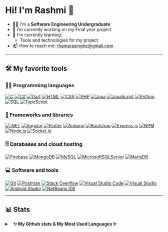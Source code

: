 # Hi! I'm Rashmi 👋

- 👨‍🎓 I'm a **Software Engineering Undergraduate**
- 🔭 I’m currently working on my Final year project
- 🌱 I'm currently learning:
  - Tools and technologies for my project
- 📬 How to reach me: [rhamarasinghe@gmail.com](mailto:rhamarasinghe@gmail.com)

---

## 🛠️ My favorite tools

### 👨‍💻 Programming languages

<p>
    <a href="#"><img alt="C" src="https://custom-icon-badges.herokuapp.com/badge/C-03599C.svg?logo=c-in-hexagon&logoColor=white"></a>
    <a href="#"><img alt="C#" src="https://img.shields.io/badge/C%23-%23239120.svg?logo=C-sharp&logoColor=white"></a>
    <a href="#"><img alt="Dart" src="https://img.shields.io/badge/Dart-%230175C2.svg?logo=Dart&logoColor=white"></a>
    <a href="#"><img alt="HTML" src="https://img.shields.io/badge/HTML-E34F26.svg?logo=html5&logoColor=white"></a>
    <a href="#"><img alt="CSS" src="https://img.shields.io/badge/CSS-1572B6.svg?logo=css3&logoColor=white"></a>
    <a href="#"><img alt="PHP" src="https://img.shields.io/badge/PHP-777BB4.svg?logo=php&logoColor=white"></a>
    <a href="#"><img alt="Java" src="https://img.shields.io/badge/Java-%23ED8B00.svg?logo=Java&logoColor=white"></a>
    <a href="#"><img alt="JavaScript" src="https://img.shields.io/badge/JavaScript-F7DF1E.svg?logo=javascript&logoColor=black"></a>
    <a href="#"><img alt="Python" src="https://img.shields.io/badge/Python-14354C.svg?logo=python&logoColor=white"></a>
    <a href="#"><img alt="SQL" src="https://custom-icon-badges.herokuapp.com/badge/SQL-025E8C.svg?logo=database&logoColor=white"></a>
    <a href="#"><img alt="TypeScript" src="https://img.shields.io/badge/TypeScript-007ACC.svg?logo=typescript&logoColor=white"></a>
</p>

### 🧰 Frameworks and libraries

<p> 
    <a href="#"><img alt=".NET" src="https://img.shields.io/badge/.NET-5C2D91?logo=.net&logoColor=white"></a>
    <a href="#"><img alt="Angular" src="https://img.shields.io/badge/angular-%23DD0031.svg?logo=angular&logoColor=white"></a>
    <a href="#"><img alt="Flutter" src="https://img.shields.io/badge/Flutter-%2302569B.svg?logo=Flutter&logoColor=white"></a>
    <a href="#"><img alt="Arduino" src="https://img.shields.io/badge/-Arduino-00979D?logo=Arduino&logoColor=white"></a>
    <a href="#"><img alt="Bootstrap" src="https://img.shields.io/badge/Bootstrap-7952B3.svg?logo=bootstrap&logoColor=white"></a>
    <a href="#"><img alt="Express.js" src="https://img.shields.io/badge/Express.js-404d59.svg?logo=express&logoColor=white"></a>
    <a href="#"><img alt="NPM" src="https://img.shields.io/badge/NPM-%23CB3837.svg?logo=npm&logoColor=white"></a>
    <a href="#"><img alt="Node.js" src="https://img.shields.io/badge/node.js-6DA55F?logo=node.js&logoColor=white"></a>
    <a href="#"><img alt="Socket.io" src="https://img.shields.io/badge/Socket.io-black?logo=socket.io&badgeColor=010101"></a>
</p>

### 🗄️ Databases and cloud hosting

<p>
    <a href="#"><img alt="Firebase" src="https://img.shields.io/badge/firebase-%23039BE5.svg?logo=firebase"></a>
    <a href="#"><img alt="MongoDB" src ="https://img.shields.io/badge/MongoDB-4ea94b.svg?logo=mongodb&logoColor=white"></a>
    <a href="#"><img alt="MySQL" src="https://img.shields.io/badge/MySQL-00f.svg?logo=mysql&logoColor=white"></a>
    <a href="#"><img alt="MicrosoftSQLServer" src="https://img.shields.io/badge/Microsoft%20SQL%20Server-CC2927?logo=microsoft%20sql%20server&logoColor=white"></a>
    <a href="#"><img alt="MariaDB" src="https://img.shields.io/badge/MariaDB-003545?logo=mariadb&logoColor=white"></a>
</p>

### 💻 Software and tools

<p>
    <a href="#"><img alt="Git" src="https://img.shields.io/badge/Git-F05033.svg?logo=git&logoColor=white"></a>
    <a href="#"><img alt="Postman" src="https://img.shields.io/badge/Postman-FF6C37?logo=postman&logoColor=white"></a>
    <a href="#"><img alt="Stack Overflow" src="https://img.shields.io/badge/-Stack%20Overflow-FE7A16?logo=stack-overflow&logoColor=white"></a>
    <a href="#"><img alt="Visual Studio Code" src="https://img.shields.io/badge/Visual%20Studio%20Code-0078d7.svg?logo=visual-studio-code&logoColor=white"></a>
    <a href="#"><img alt="Visual Studio" src="https://img.shields.io/badge/Visual%20Studio-5C2D91.svg?logo=visual-studio&logoColor=white"></a>
    <a href="#"><img alt="Android Studio" src="https://img.shields.io/badge/Android%20Studio-3DDC84.svg?logo=android-studio&logoColor=white"></a>
    <a href="#"><img alt="NetBeans IDE" src="https://img.shields.io/badge/NetBeansIDE-1B6AC6.svg?logo=apache-netbeans-ide&logoColor=white"></a>
    <a href="#"><img alt="" src=""></a>
</p>

---
## 📊 Stats

<details>
  <summary>&nbsp;&nbsp;<b> ✨ My Github stats & My Most Used Languages ✨</summary>
  <br/>
	<a href="https://github.com/anuraghazra/github-readme-stats" title="Go to Source"><img alt="Rashmi's Github Stats" src="https://denvercoder1-github-readme-stats.vercel.app/api?username=RHAmarasinghe&show_icons=true&count_private=true&theme=react&border=61dafb&hide_border=true" height="165px"/></a>
	<a href="https://github.com/anuraghazra/github-readme-stats" title="Go to Source"><img alt="Rashmi's Top Languages" src="https://github-readme-stats.vercel.app/api/top-langs/?username=RHAmarasinghe&langs_count=6&layout=compact&theme=react&hide_border=true" height="165px" width="50%"/></a>
  <br/>

  ⚠ <b>Note:</b> Top languages is only a metric of the languages my public code consists of and doesn't reflect experience or skill level.
</details>
    
    
<!--
**RHAmarasinghe/RHAmarasinghe** is a ✨ _special_ ✨ repository because its `README.md` (this file) appears on your GitHub profile.

Here are some ideas to get you started:

- 🔭 I’m currently working on ...
- 🌱 I’m currently learning ...
- 👯 I’m looking to collaborate on ...
- 🤔 I’m looking for help with ...
- 💬 Ask me about ...
- 📫 How to reach me: ...
- 😄 Pronouns: ...
- ⚡ Fun fact: ...
-->
